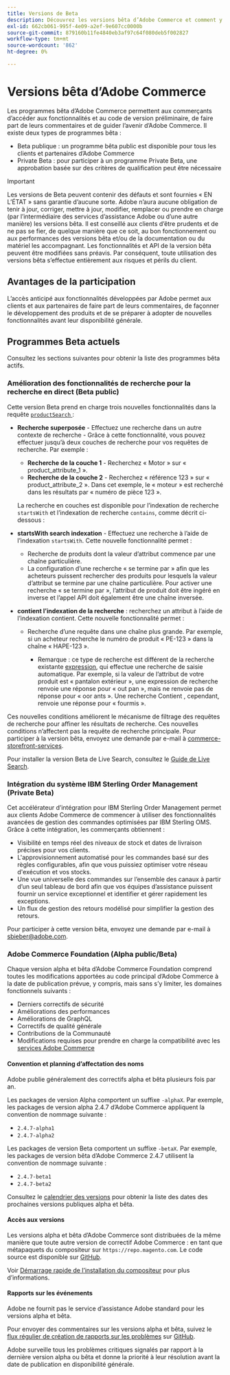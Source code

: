 ```yaml
---
title: Versions de Beta
description: Découvrez les versions bêta d’Adobe Commerce et comment y participer.
exl-id: 662cb061-995f-4e09-a2ef-9e607cc0000b
source-git-commit: 879160b11fe4840eb3af97c64f080deb5f002827
workflow-type: tm+mt
source-wordcount: '862'
ht-degree: 0%

---
```


# Versions bêta d’Adobe Commerce

Les programmes bêta d’Adobe Commerce permettent aux commerçants d’accéder aux fonctionnalités et au code de version préliminaire, de faire part de leurs commentaires et de guider l’avenir d’Adobe Commerce. Il existe deux types de programmes bêta :

- Beta publique : un programme bêta public est disponible pour tous les clients et partenaires d’Adobe Commerce
- Private Beta : pour participer à un programme Private Beta, une approbation basée sur des critères de qualification peut être nécessaire

>[!IMPORTANT]
>
>Les versions de Beta peuvent contenir des défauts et sont fournies « EN L’ÉTAT » sans garantie d’aucune sorte. Adobe n’aura aucune obligation de tenir à jour, corriger, mettre à jour, modifier, remplacer ou prendre en charge (par l’intermédiaire des services d’assistance Adobe ou d’une autre manière) les versions bêta. Il est conseillé aux clients d’être prudents et de ne pas se fier, de quelque manière que ce soit, au bon fonctionnement ou aux performances des versions bêta et/ou de la documentation ou du matériel les accompagnant. Les fonctionnalités et API de la version bêta peuvent être modifiées sans préavis. Par conséquent, toute utilisation des versions bêta s’effectue entièrement aux risques et périls du client.

## Avantages de la participation

L’accès anticipé aux fonctionnalités développées par Adobe permet aux clients et aux partenaires de faire part de leurs commentaires, de façonner le développement des produits et de se préparer à adopter de nouvelles fonctionnalités avant leur disponibilité générale.

## Programmes Beta actuels

Consultez les sections suivantes pour obtenir la liste des programmes bêta actifs.

### Amélioration des fonctionnalités de recherche pour la recherche en direct (Beta public)

Cette version Beta prend en charge trois nouvelles fonctionnalités dans la requête [`productSearch` ](https://developer.adobe.com/commerce/services/graphql/live-search/product-search/) :

- **Recherche superposée** - Effectuez une recherche dans un autre contexte de recherche - Grâce à cette fonctionnalité, vous pouvez effectuer jusqu’à deux couches de recherche pour vos requêtes de recherche. Par exemple :

   - **Recherche de la couche 1** - Recherchez « Motor » sur « product_attribute_1 ».
   - **Recherche de la couche 2** - Recherchez « référence 123 » sur « product_attribute_2 ». Dans cet exemple, le « moteur » est recherché dans les résultats par « numéro de pièce 123 ».

  La recherche en couches est disponible pour l’indexation de recherche `startsWith` et l’indexation de recherche `contains`, comme décrit ci-dessous :

- **startsWith search indexation** - Effectuez une recherche à l’aide de l’indexation `startsWith`. Cette nouvelle fonctionnalité permet :

   - Recherche de produits dont la valeur d’attribut commence par une chaîne particulière.
   - La configuration d’une recherche « se termine par » afin que les acheteurs puissent rechercher des produits pour lesquels la valeur d’attribut se termine par une chaîne particulière. Pour activer une recherche « se termine par », l’attribut de produit doit être ingéré en inverse et l’appel API doit également être une chaîne inversée.

- **contient l’indexation de la recherche** : recherchez un attribut à l’aide de l’indexation contient. Cette nouvelle fonctionnalité permet :

   - Recherche d’une requête dans une chaîne plus grande. Par exemple, si un acheteur recherche le numéro de produit « PE-123 » dans la chaîne « HAPE-123 ».

      - Remarque : ce type de recherche est différent de la recherche existante [expression](https://developer.adobe.com/commerce/services/graphql/live-search/product-search/#phrase), qui effectue une recherche de saisie automatique. Par exemple, si la valeur de l’attribut de votre produit est « pantalon extérieur », une expression de recherche renvoie une réponse pour « out pan », mais ne renvoie pas de réponse pour « oor ants ». Une recherche Contient , cependant, renvoie une réponse pour « fourmis ».

Ces nouvelles conditions améliorent le mécanisme de filtrage des requêtes de recherche pour affiner les résultats de recherche. Ces nouvelles conditions n’affectent pas la requête de recherche principale. Pour participer à la version bêta, envoyez une demande par e-mail à [commerce-storefront-services](mailto:commerce-storefront-services@adobe.com).

Pour installer la version Beta de Live Search, consultez le [Guide de Live Search](https://experienceleague.adobe.com/fr/docs/commerce/live-search/install#install-the-live-search-beta).

### Intégration du système IBM Sterling Order Management (Private Beta)

Cet accélérateur d’intégration pour IBM Sterling Order Management permet aux clients Adobe Commerce de commencer à utiliser des fonctionnalités avancées de gestion des commandes optimisées par IBM Sterling OMS. Grâce à cette intégration, les commerçants obtiennent :

- Visibilité en temps réel des niveaux de stock et dates de livraison précises pour vos clients.
- L&#39;approvisionnement automatisé pour les commandes basé sur des règles configurables, afin que vous puissiez optimiser votre réseau d&#39;exécution et vos stocks.
- Une vue universelle des commandes sur l’ensemble des canaux à partir d’un seul tableau de bord afin que vos équipes d’assistance puissent fournir un service exceptionnel et identifier et gérer rapidement les exceptions.
- Un flux de gestion des retours modélisé pour simplifier la gestion des retours.

Pour participer à cette version bêta, envoyez une demande par e-mail à [sbieber@adobe.com](mailto:sbieber@adobe.com).

### Adobe Commerce Foundation (Alpha public/Beta)

Chaque version alpha et bêta d’Adobe Commerce Foundation comprend toutes les modifications apportées au code principal d’Adobe Commerce à la date de publication prévue, y compris, mais sans s’y limiter, les domaines fonctionnels suivants :

- Derniers correctifs de sécurité
- Améliorations des performances
- Améliorations de GraphQL
- Correctifs de qualité générale
- Contributions de la Communauté
- Modifications requises pour prendre en charge la compatibilité avec les [services Adobe Commerce](https://experienceleague.adobe.com/fr/docs/commerce/user-guides/home)

#### Convention et planning d’affectation des noms

Adobe publie généralement des correctifs alpha et bêta plusieurs fois par an.

Les packages de version Alpha comportent un suffixe `-alphaX`. Par exemple, les packages de version alpha 2.4.7 d’Adobe Commerce appliquent la convention de nommage suivante :

- `2.4.7-alpha1`
- `2.4.7-alpha2`

Les packages de version Beta comportent un suffixe `-betaX`. Par exemple, les packages de version bêta d’Adobe Commerce 2.4.7 utilisent la convention de nommage suivante :

- `2.4.7-beta1`
- `2.4.7-beta2`

Consultez le [calendrier des versions](schedule.md) pour obtenir la liste des dates des prochaines versions publiques alpha et bêta.

#### Accès aux versions

Les versions alpha et bêta d’Adobe Commerce sont distribuées de la même manière que toute autre version de correctif Adobe Commerce : en tant que métapaquets du compositeur sur `https://repo.magento.com`. Le code source est disponible sur [GitHub](https://github.com/magento/magento2).

Voir [ Démarrage rapide de l’installation du compositeur](../installation/composer.md) pour plus d’informations.

#### Rapports sur les événements

Adobe ne fournit pas le service d’assistance Adobe standard pour les versions alpha et bêta.

Pour envoyer des commentaires sur les versions alpha et bêta, suivez le [flux régulier de création de rapports sur les problèmes](https://developer.adobe.com/commerce/contributor/guides/code-contributions/) sur [GitHub](https://github.com/magento/magento2).

Adobe surveille tous les problèmes critiques signalés par rapport à la dernière version alpha ou bêta et donne la priorité à leur résolution avant la date de publication en disponibilité générale.
